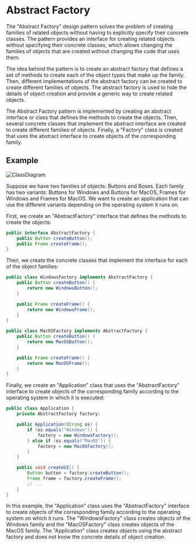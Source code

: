 #  Abstract Factory

The "Abstract Factory" design pattern solves the problem of creating families of related objects without having to explicitly specify their concrete classes. The pattern provides an interface for creating related objects without specifying their concrete classes, which allows changing the families of objects that are created without changing the code that uses them.

The idea behind the pattern is to create an abstract factory that defines a set of methods to create each of the object types that make up the family. Then, different implementations of the abstract factory can be created to create different families of objects. The abstract factory is used to hide the details of object creation and provide a generic way to create related objects.

The Abstract Factory pattern is implemented by creating an abstract interface or class that defines the methods to create the objects. Then, several concrete classes that implement the abstract interface are created to create different families of objects. Finally, a "Factory" class is created that uses the abstract interface to create objects of the corresponding family.

## Example

![ClassDiagram](http://www.plantuml.com/plantuml/png/hL31YeCm4BtdAt9K5lq0MHRTWx27fGSfFKzZB86OI3AsbBR_NZKvc61l1WB3l7dlpRpI8XWSUqc4GcuwO9nMPui66DRJr-PE7uHExuiomm7vxuYeLP8Mr5K1M1le-Omj1NaHmYHOIqz2jVfcTrJy1tPeTjIhXa4A1YYqyd8PxPny4IVY1LUKf44Zr2KDh8v_iyzLYtQsYLFzVkPvbClcJ70fMQ-PPJ_nPZ7k4uZR_lZGVG5yozC-3pY1rMeENHgUl0qwOibLE_Ro3G00)

Suppose we have two families of objects: Buttons and Boxes. Each family has two variants: Buttons for Windows and Buttons for MacOS, Frames for Windows and Frames for MacOS. We want to create an application that can use the different variants depending on the operating system it runs on.

First, we create an "AbstractFactory" interface that defines the methods to create the objects:

``` java
public interface AbstractFactory {
    public Button createButton();
    public Frame createFrame();
}
```
Then, we create the concrete classes that implement the interface for each of the object families:
``` java
public class WindowsFactory implements AbstractFactory {
    public Button createButton() {
        return new WindowsButton();
    }

    public Frame createFrame() {
        return new WindowsFrame();
    }
}

public class MacOSFactory implements AbstractFactory {
    public Button createButton() {
        return new MacOSButton();
    }

    public Frame createFrame() {
        return new MacOSFrame();
    }
}
```
Finally, we create an "Application" class that uses the "AbstractFactory" interface to create objects of the corresponding family according to the operating system in which it is executed:
``` java
public class Application {
    private AbstractFactory factory;

    public Application(String os) {
        if (os.equals("Windows")) {
            factory = new WindowsFactory();
        } else if (os.equals("MacOS")) {
            factory = new MacOSFactory();
        }
    }

    public void createUI() {
        Button button = factory.createButton();
        Frame frame = factory.createFrame();
        // ...
    }
}
```
In this example, the "Application" class uses the "AbstractFactory" interface to create objects of the corresponding family according to the operating system on which it runs. The "WindowsFactory" class creates objects of the Windows family and the "MacOSFactory" class creates objects of the MacOS family. The "Application" class creates objects using the abstract factory and does not know the concrete details of object creation.
